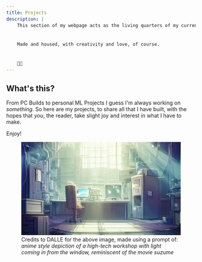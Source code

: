 ```yaml
---
title: Projects
description: | 
    This section of my webpage acts as the living quarters of my current and past projects.


    Made and housed, with creativity and love, of course.


    💞💡
---
```


## What's this?

From PC Builds to personal ML Projects I guess I'm always working on *something*. So here are my projects, to share all that I have built, with the hopes that *you*, the reader, take slight joy and interest in what I have to make.

Enjoy!

<figure>
    <img src="dalle-workshop.jpg">
    <figcaption>
        Credits to DALLE for the above image, made using a prompt of: <i>anime style depiction of a high-tech workshop with light coming in from the window, reminiscent of the movie suzume</i>
    </figcaption>
</figure>